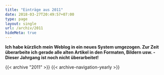 ```yaml
---
title: "Einträge aus 2011"
date: 2018-03-27T20:49:57+07:00
type: page
layout: single
url: /archiv/2011
hideMeta: true
---
```


**Ich habe k&uuml;rzlich mein Weblog in ein neues System umgezogen. Zur Zeit &uuml;berarbeite ich gerade alle alten Artikel in den Formaten, Bildern usw. - Dieser Jahrgang ist noch nicht &uuml;berarbeitet!**

{{< archive "2011" >}}
{{< archive-navigation-yearly >}}
